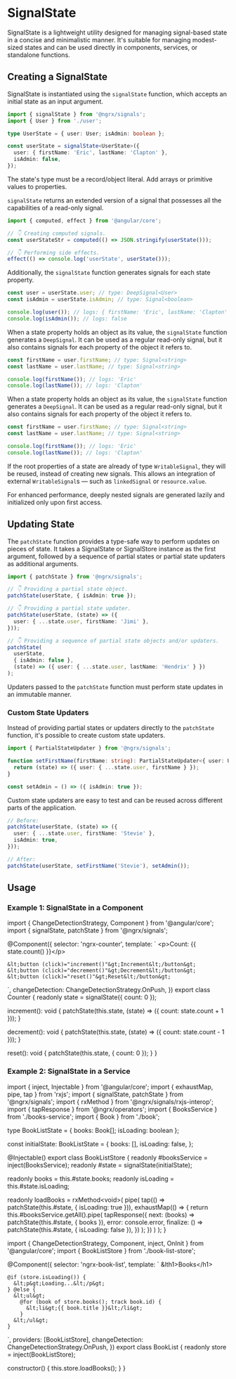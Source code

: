 # SignalState

SignalState is a lightweight utility designed for managing signal-based state in a concise and minimalistic manner.
It's suitable for managing modest-sized states and can be used directly in components, services, or standalone functions.

## Creating a SignalState

SignalState is instantiated using the `signalState` function, which accepts an initial state as an input argument.

```ts
import { signalState } from '@ngrx/signals';
import { User } from './user';

type UserState = { user: User; isAdmin: boolean };

const userState = signalState<UserState>({
  user: { firstName: 'Eric', lastName: 'Clapton' },
  isAdmin: false,
});
```

The state's type must be a record/object literal. Add arrays or primitive values to properties.

`signalState` returns an extended version of a signal that possesses all the capabilities of a read-only signal.

```ts
import { computed, effect } from '@angular/core';

// 👇 Creating computed signals.
const userStateStr = computed(() => JSON.stringify(userState()));

// 👇 Performing side effects.
effect(() => console.log('userState', userState()));
```

Additionally, the `signalState` function generates signals for each state property.

```ts
const user = userState.user; // type: DeepSignal<User>
const isAdmin = userState.isAdmin; // type: Signal<boolean>

console.log(user()); // logs: { firstName: 'Eric', lastName: 'Clapton' }
console.log(isAdmin()); // logs: false
```

When a state property holds an object as its value, the `signalState` function generates a `DeepSignal`.
It can be used as a regular read-only signal, but it also contains signals for each property of the object it refers to.

```ts
const firstName = user.firstName; // type: Signal<string>
const lastName = user.lastName; // type: Signal<string>

console.log(firstName()); // logs: 'Eric'
console.log(lastName()); // logs: 'Clapton'
```

When a state property holds an object as its value, the `signalState` function generates a `DeepSignal`.
It can be used as a regular read-only signal, but it also contains signals for each property of the object it refers to.

```ts
const firstName = user.firstName; // type: Signal<string>
const lastName = user.lastName; // type: Signal<string>

console.log(firstName()); // logs: 'Eric'
console.log(lastName()); // logs: 'Clapton'
```

If the root properties of a state are already of type `WritableSignal`, they will be reused, instead of creating new signals.
This allows an integration of external `WritableSignal`s — such as `linkedSignal` or `resource.value`.

<div class="alert is-helpful">

For enhanced performance, deeply nested signals are generated lazily and initialized only upon first access.

</div>

## Updating State

The `patchState` function provides a type-safe way to perform updates on pieces of state.
It takes a SignalState or SignalStore instance as the first argument, followed by a sequence of partial states or partial state updaters as additional arguments.

```ts
import { patchState } from '@ngrx/signals';

// 👇 Providing a partial state object.
patchState(userState, { isAdmin: true });

// 👇 Providing a partial state updater.
patchState(userState, (state) => ({
  user: { ...state.user, firstName: 'Jimi' },
}));

// 👇 Providing a sequence of partial state objects and/or updaters.
patchState(
  userState,
  { isAdmin: false },
  (state) => ({ user: { ...state.user, lastName: 'Hendrix' } })
);
```

<div class="alert is-critical">

Updaters passed to the `patchState` function must perform state updates in an immutable manner.

</div>

### Custom State Updaters

Instead of providing partial states or updaters directly to the `patchState` function, it's possible to create custom state updaters.

```ts
import { PartialStateUpdater } from '@ngrx/signals';

function setFirstName(firstName: string): PartialStateUpdater<{ user: User }> {
  return (state) => ({ user: { ...state.user, firstName } });
}

const setAdmin = () => ({ isAdmin: true });
```

Custom state updaters are easy to test and can be reused across different parts of the application.

```ts
// Before:
patchState(userState, (state) => ({
  user: { ...state.user, firstName: 'Stevie' },
  isAdmin: true,
}));

// After:
patchState(userState, setFirstName('Stevie'), setAdmin());
```

## Usage

### Example 1: SignalState in a Component

<code-example header="counter.ts" linenums="true">

import { ChangeDetectionStrategy, Component } from '@angular/core';
import { signalState, patchState } from '@ngrx/signals';

@Component({
  selector: 'ngrx-counter',
  template: `
    &lt;p&gt;Count: {{ state.count() }}&lt;/p&gt;

    &lt;button (click)="increment()"&gt;Increment&lt;/button&gt;
    &lt;button (click)="decrement()"&gt;Decrement&lt;/button&gt;
    &lt;button (click)="reset()"&gt;Reset&lt;/button&gt;
  `,
  changeDetection: ChangeDetectionStrategy.OnPush,
})
export class Counter {
  readonly state = signalState({ count: 0 });

  increment(): void {
    patchState(this.state, (state) => ({ count: state.count + 1 }));
  }

  decrement(): void {
    patchState(this.state, (state) => ({ count: state.count - 1 }));
  }

  reset(): void {
    patchState(this.state, { count: 0 });
  }
}

</code-example>


### Example 2: SignalState in a Service

<code-tabs linenums="true">
<code-pane header="book-list-store.ts">

import { inject, Injectable } from '@angular/core';
import { exhaustMap, pipe, tap } from 'rxjs';
import { signalState, patchState } from '@ngrx/signals';
import { rxMethod } from '@ngrx/signals/rxjs-interop';
import { tapResponse } from '@ngrx/operators';
import { BooksService } from './books-service';
import { Book } from './book';

type BookListState = { books: Book[]; isLoading: boolean };

const initialState: BookListState = {
  books: [],
  isLoading: false,
};

@Injectable()
export class BookListStore {
  readonly #booksService = inject(BooksService);
  readonly #state = signalState(initialState);

  readonly books = this.#state.books;
  readonly isLoading = this.#state.isLoading;

  readonly loadBooks = rxMethod&lt;void&gt;(
    pipe(
      tap(() => patchState(this.#state, { isLoading: true })),
      exhaustMap(() => {
        return this.#booksService.getAll().pipe(
          tapResponse({
            next: (books) => patchState(this.#state, { books }),
            error: console.error,
            finalize: () => patchState(this.#state, { isLoading: false }),
          })
        );
      })
    )
  );
}

</code-pane>

<code-pane header="book-list.ts">

import { ChangeDetectionStrategy, Component, inject, OnInit } from '@angular/core';
import { BookListStore } from './book-list-store';

@Component({
  selector: 'ngrx-book-list',
  template: `
    &lth1&gt;Books&lt;/h1&gt;
  
    @if (store.isLoading()) {
      &lt;p&gt;Loading...&lt;/p&gt;
    } @else {
      &lt;ul&gt;
        @for (book of store.books(); track book.id) {
          &lt;li&gt;{{ book.title }}&lt;/li&gt;
        }
      &lt;/ul&gt;
    }
  `,
  providers: [BookListStore],
  changeDetection: ChangeDetectionStrategy.OnPush,
})
export class BookList {
  readonly store = inject(BookListStore);

  constructor() {
    this.store.loadBooks();
  }
}

</code-pane>
</code-tabs>
